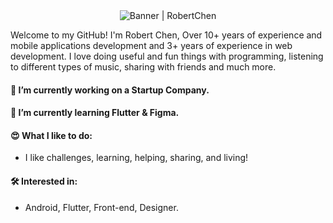 <!--
**chyaohui/chyaohui** is a ✨ _special_ ✨ repository because its `README.md` (this file) appears on your GitHub profile.
-->
<div align="center"><img alt="Banner | RobertChen" src="https://i.imgur.com/34fiEUG.gif" /></div>


Welcome to my GitHub! I'm Robert Chen, Over 10+ years of experience and mobile applications development and 3+ years of experience in web development. I love doing useful and fun things with programming, listening to different types of music, sharing with friends and much more.

#### 🔭 I’m currently working on a Startup Company.
#### 🌱 I’m currently learning Flutter & Figma.
#### 😍 What I like to do: 
-    I like challenges, learning, helping, sharing, and living!
#### 🛠 Interested in: 
-    Android, Flutter, Front-end, Designer.

